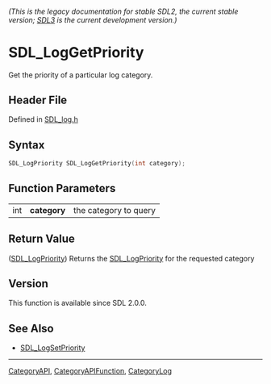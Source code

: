 ###### (This is the legacy documentation for stable SDL2, the current stable version; [SDL3](https://wiki.libsdl.org/SDL3/) is the current development version.)
# SDL_LogGetPriority

Get the priority of a particular log category.

## Header File

Defined in [SDL_log.h](https://github.com/libsdl-org/SDL/blob/SDL2/include/SDL_log.h)

## Syntax

```c
SDL_LogPriority SDL_LogGetPriority(int category);
```

## Function Parameters

|     |              |                       |
| --- | ------------ | --------------------- |
| int | **category** | the category to query |

## Return Value

([SDL_LogPriority](SDL_LogPriority)) Returns the
[SDL_LogPriority](SDL_LogPriority) for the requested category

## Version

This function is available since SDL 2.0.0.

## See Also

- [SDL_LogSetPriority](SDL_LogSetPriority)

----
[CategoryAPI](CategoryAPI), [CategoryAPIFunction](CategoryAPIFunction), [CategoryLog](CategoryLog)

